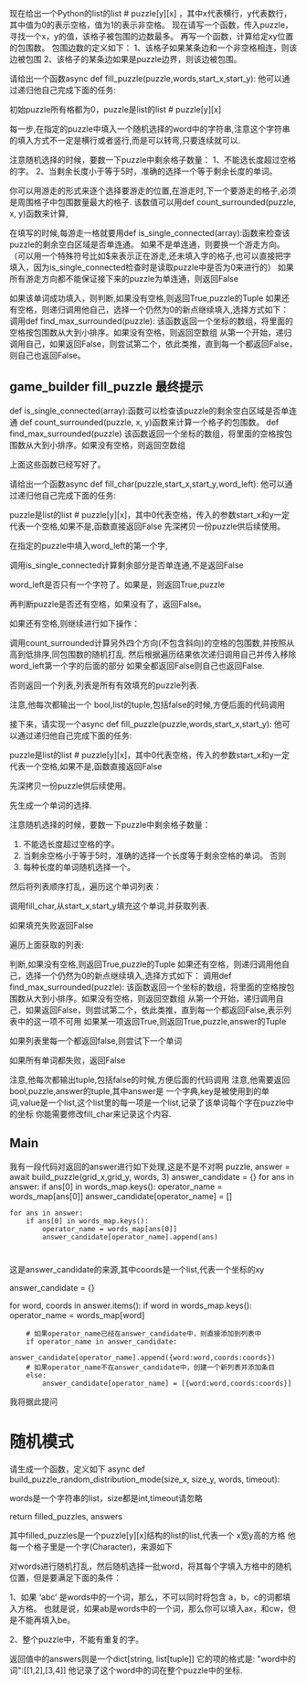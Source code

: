 现在给出一个Python的list的list # puzzle[y][x] ，其中x代表横行，y代表数行，其中值为0的表示空格，值为1的表示非空格。
现在请写一个函数，传入puzzle，寻找一个x，y的值，该格子被包围的边数最多。
再写一个函数，计算给定xy位置的包围数。
包围边数的定义如下：
1、该格子如果某条边和一个非空格相连，则该边被包围
2、该格子的某条边如果是puzzle边界，则该边被包围。



请给出一个函数async def fill_puzzle(puzzle,words,start_x,start_y):
他可以通过递归他自己完成下面的任务:

初始puzzle所有格都为0，puzzle是list的list # puzzle[y][x] 

每一步,在指定的puzzle中填入一个随机选择的word中的字符串,注意这个字符串的填入方式不一定是横行或者竖行,而是可以转弯,只要连续就可以.

注意随机选择的时候，要数一下puzzle中剩余格子数量：
1、不能选长度超过空格的字。
2、当剩余长度小于等于5时，准确的选择一个等于剩余长度的单词。

你可以用游走的形式来逐个选择要游走的位置,在游走时,下一个要游走的格子,必须是周围格子中包围数量最大的格子.
该数值可以用def count_surrounded(puzzle, x, y)函数来计算,

在填写的时候,每游走一格就要用def is_single_connected(array):函数来检查该puzzle的剩余空白区域是否单连通。
如果不是单连通，则要换一个游走方向。
（可以用一个特殊符号比如$来表示正在游走,还未填入字的格子,也可以直接把字填入，因为is_single_connected检查时是读取puzzle中是否为0来进行的）
如果所有游走方向都不能保证接下来的puzzle为单连通，则返回False

如果该单词成功填入，则判断,如果没有空格,则返回True,puzzle的Tuple
如果还有空格，则递归调用他自己，选择一个仍然为0的新点继续填入,选择方式如下：
调用def find_max_surrounded(puzzle):
该函数返回一个坐标的数组，将里面的空格按包围数从大到小排序。如果没有空格，则返回空数组
从第一个开始，递归调用自己，如果返回False，则尝试第二个，依此类推，直到每一个都返回False，则自己也返回False。


## game_builder fill_puzzle 最终提示

def is_single_connected(array):函数可以检查该puzzle的剩余空白区域是否单连通
def count_surrounded(puzzle, x, y)函数来计算一个格子的包围数。
def find_max_surrounded(puzzle) 该函数返回一个坐标的数组，将里面的空格按包围数从大到小排序。如果没有空格，则返回空数组

上面这些函数已经写好了。

请给出一个函数async def fill_char(puzzle,start_x,start_y,word_left):
他可以通过递归他自己完成下面的任务:

puzzle是list的list # puzzle[y][x]，其中0代表空格，传入的参数start_x和y一定代表一个空格,如果不是,函数直接返回False
先深拷贝一份puzzle供后续使用。

在指定的puzzle中填入word_left的第一个字,

调用is_single_connected计算剩余部分是否单连通,不是返回False

word_left是否只有一个字符了。如果是，则返回True,puzzle

再判断puzzle是否还有空格，如果没有了，返回False。

如果还有空格,则继续进行如下操作：

调用count_surrounded计算另外四个方向(不包含斜向)的空格的包围数,并按照从高到低排序,同包围数的随机打乱.
然后根据遍历结果依次递归调用自己并传入移除word_left第一个字的后面的部分
如果全都返回False则自己也返回False.

否则返回一个列表,列表是所有有效填充的puzzle列表.

注意,他每次都输出一个 bool,list的tuple,包括false的时候,方便后面的代码调用

接下来，请实现一个async def fill_puzzle(puzzle,words,start_x,start_y):
他可以通过递归他自己完成下面的任务:

puzzle是list的list # puzzle[y][x]，其中0代表空格，传入的参数start_x和y一定代表一个空格,如果不是,函数直接返回False

先深拷贝一份puzzle供后续使用。

先生成一个单词的选择.

注意随机选择的时候，要数一下puzzle中剩余格子数量：
1. 不能选长度超过空格的字。
2. 当剩余空格小于等于5时，准确的选择一个长度等于剩余空格的单词。
否则
3. 每种长度的单词随机选择一个。

然后将列表顺序打乱，遍历这个单词列表：

调用fill_char,从start_x,start_y填充这个单词,并获取列表.

如果填充失败返回False

遍历上面获取的列表:

判断,如果没有空格,则返回True,puzzle的Tuple
如果还有空格，则递归调用他自己，选择一个仍然为0的新点继续填入,选择方式如下：
调用def find_max_surrounded(puzzle):
该函数返回一个坐标的数组，将里面的空格按包围数从大到小排序。如果没有空格，则返回空数组
从第一个开始，递归调用自己，如果返回False，则尝试第二个，依此类推，直到每一个都返回False,表示列表中的这一项不可用
如果某一项返回True,则返回True,puzzle,answer的Tuple

如果列表里每一个都返回false,则尝试下一个单词

如果所有单词都失败，返回False

注意,他每次都输出tuple,包括false的时候,方便后面的代码调用
注意,他需要返回bool,puzzle,answer的tuple,其中answer是
一个字典,key是被使用到的单词,value是一个list,这个list里的每一项是一个list,记录了该单词每个字在puzzle中的坐标
你能需要修改fill_char来记录这个内容.

## Main

我有一段代码对返回的answer进行如下处理,这是不是不对啊
puzzle, answer = await build_puzzle(grid_x,grid_y, words, 3)
answer_candidate = {}
    for ans in answer:
        if ans[0] in words_map.keys():
            operator_name = words_map[ans[0]]
            answer_candidate[operator_name] = []

    for ans in answer:
        if ans[0] in words_map.keys():
            operator_name = words_map[ans[0]]
            answer_candidate[operator_name].append(ans)

# 

这是answer_candidate的来源,其中coords是一个list,代表一个坐标的xy

answer_candidate = {}

for word, coords in answer.items():
    if word in words_map.keys():
        operator_name = words_map[word]
        
        # 如果operator_name已经在answer_candidate中，则直接添加到列表中
        if operator_name in answer_candidate:
            answer_candidate[operator_name].append({word:word,coords:coords})
        # 如果operator_name不在answer_candidate中，创建一个新列表并添加条目
        else:
            answer_candidate[operator_name] = [{word:word,coords:coords}]

我将据此提问

# 随机模式

请生成一个函数，定义如下
async def build_puzzle_random_distribution_mode(size_x, size_y, words, timeout):

words是一个字符串的list，size都是int,timeout请忽略

return filled_puzzles, answers

其中filled_puzzles是一个puzzle[y][x]结构的list的list,代表一个 x宽y高的方格
他每一个格子里是一个字(Character)，来源如下

对words进行随机打乱，然后随机选择一批word，将其每个字填入方格中的随机位置，但是要满足下面的条件：

1、如果 ‘abc’ 是words中的一个词，那么，不可以同时将包含 a，b，c的词都填入方格。
也就是说，如果ab是words中的一个词，那么你可以填入ax，和cw，但是不能再填入be。

2、整个puzzle中，不能有重复的字。

返回值中的answers则是一个dict[string, list[tuple]]
它的项的格式是:
"word中的词":[[1,2],[3,4]]
他记录了这个word中的词在整个puzzle中的坐标.